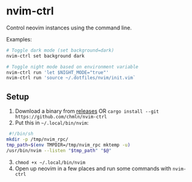 # nvim-ctrl

Control neovim instances using the command line.

Examples:

```sh
# Toggle dark mode (set background=dark)
nvim-ctrl set background dark

# Toggle night mode based on environment variable
nvim-ctrl run 'let $NIGHT_MODE="true"'
nvim-ctrl run 'source ~/.dotfiles/nvim/init.vim`
```

## Setup

1. Download a binary from [releases](https://github.com/chmln/nvim-ctrl/releases)
OR
`cargo install --git https://github.com/chmln/nvim-ctrl`
2. Put this in `~/.local/bin/nvim`:
```sh
 #!/bin/sh
mkdir -p /tmp/nvim_rpc/
tmp_path=$(env TMPDIR=/tmp/nvim_rpc mktemp -u)
/usr/bin/nvim --listen "$tmp_path" "$@"
```
3. `chmod +x ~/.local/bin/nvim`
4. Open up neovim in a few places and run some commands with `nvim-ctrl`
